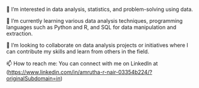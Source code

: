 👀 I’m interested in data analysis, statistics, and problem-solving using data.

🌱 I’m currently learning various data analysis techniques, programming languages such as Python and R, and SQL for data manipulation and extraction.

💞️ I’m looking to collaborate on data analysis projects or initiatives where I can contribute my skills and learn from others in the field.

📫 How to reach me: You can  connect with me on LinkedIn at (https://www.linkedin.com/in/amrutha-r-nair-03354b224/?originalSubdomain=in)

